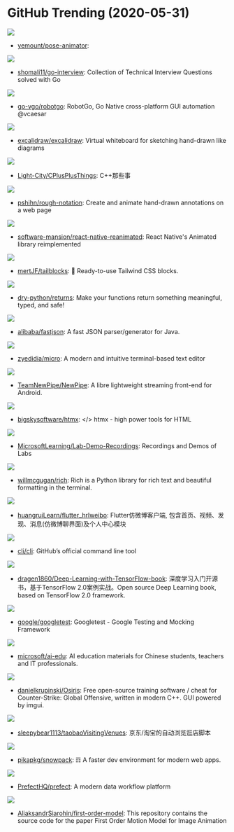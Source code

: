 # GitHub Trending (2020-05-31)

![](https://img.shields.io/badge/JavaScript-New%20212-green?style=flat-square&logo=appveyor)
- [yemount/pose-animator](https://github.com/yemount/pose-animator): 

![](https://img.shields.io/badge/Go-New%20260-green?style=flat-square&logo=appveyor)
- [shomali11/go-interview](https://github.com/shomali11/go-interview): Collection of Technical Interview Questions solved with Go

![](https://img.shields.io/badge/C-New%20206-green?style=flat-square&logo=appveyor)
- [go-vgo/robotgo](https://github.com/go-vgo/robotgo): RobotGo, Go Native cross-platform GUI automation @vcaesar

![](https://img.shields.io/badge/TypeScript-New%20121-green?style=flat-square&logo=appveyor)
- [excalidraw/excalidraw](https://github.com/excalidraw/excalidraw): Virtual whiteboard for sketching hand-drawn like diagrams

![](https://img.shields.io/badge/C%2B%2B-New%20148-green?style=flat-square&logo=appveyor)
- [Light-City/CPlusPlusThings](https://github.com/Light-City/CPlusPlusThings): C++那些事

![](https://img.shields.io/badge/TypeScript-New%20525-green?style=flat-square&logo=appveyor)
- [pshihn/rough-notation](https://github.com/pshihn/rough-notation): Create and animate hand-drawn annotations on a web page

![](https://img.shields.io/badge/JavaScript-New%2072-green?style=flat-square&logo=appveyor)
- [software-mansion/react-native-reanimated](https://github.com/software-mansion/react-native-reanimated): React Native's Animated library reimplemented

![](https://img.shields.io/badge/JavaScript-New%20354-green?style=flat-square&logo=appveyor)
- [mertJF/tailblocks](https://github.com/mertJF/tailblocks): 🎉 Ready-to-use Tailwind CSS blocks.

![](https://img.shields.io/badge/Python-New%2093-green?style=flat-square&logo=appveyor)
- [dry-python/returns](https://github.com/dry-python/returns): Make your functions return something meaningful, typed, and safe!

![](https://img.shields.io/badge/Java-New%2060-green?style=flat-square&logo=appveyor)
- [alibaba/fastjson](https://github.com/alibaba/fastjson): A fast JSON parser/generator for Java.

![](https://img.shields.io/badge/Go-New%20217-green?style=flat-square&logo=appveyor)
- [zyedidia/micro](https://github.com/zyedidia/micro): A modern and intuitive terminal-based text editor

![](https://img.shields.io/badge/Java-New%2043-green?style=flat-square&logo=appveyor)
- [TeamNewPipe/NewPipe](https://github.com/TeamNewPipe/NewPipe): A libre lightweight streaming front-end for Android.

![](https://img.shields.io/badge/JavaScript-New%20206-green?style=flat-square&logo=appveyor)
- [bigskysoftware/htmx](https://github.com/bigskysoftware/htmx): </> htmx - high power tools for HTML

![](https://img.shields.io/badge/none-New%2021-green?style=flat-square&logo=appveyor)
- [MicrosoftLearning/Lab-Demo-Recordings](https://github.com/MicrosoftLearning/Lab-Demo-Recordings): Recordings and Demos of Labs

![](https://img.shields.io/badge/Python-New%20280-green?style=flat-square&logo=appveyor)
- [willmcgugan/rich](https://github.com/willmcgugan/rich): Rich is a Python library for rich text and beautiful formatting in the terminal.

![](https://img.shields.io/badge/Dart-New%2066-green?style=flat-square&logo=appveyor)
- [huangruiLearn/flutter_hrlweibo](https://github.com/huangruiLearn/flutter_hrlweibo): Flutter仿微博客户端, 包含首页、视频、发现、消息(仿微博聊界面)及个人中心模块

![](https://img.shields.io/badge/Go-New%2076-green?style=flat-square&logo=appveyor)
- [cli/cli](https://github.com/cli/cli): GitHub’s official command line tool

![](https://img.shields.io/badge/Jupyter%20Notebook-New%2032-green?style=flat-square&logo=appveyor)
- [dragen1860/Deep-Learning-with-TensorFlow-book](https://github.com/dragen1860/Deep-Learning-with-TensorFlow-book): 深度学习入门开源书，基于TensorFlow 2.0案例实战。Open source Deep Learning book, based on TensorFlow 2.0 framework.

![](https://img.shields.io/badge/C%2B%2B-New%2024-green?style=flat-square&logo=appveyor)
- [google/googletest](https://github.com/google/googletest): Googletest - Google Testing and Mocking Framework

![](https://img.shields.io/badge/Jupyter%20Notebook-New%2051-green?style=flat-square&logo=appveyor)
- [microsoft/ai-edu](https://github.com/microsoft/ai-edu): AI education materials for Chinese students, teachers and IT professionals.

![](https://img.shields.io/badge/C%2B%2B-New%2027-green?style=flat-square&logo=appveyor)
- [danielkrupinski/Osiris](https://github.com/danielkrupinski/Osiris): Free open-source training software / cheat for Counter-Strike: Global Offensive, written in modern C++. GUI powered by imgui.

![](https://img.shields.io/badge/JavaScript-New%2054-green?style=flat-square&logo=appveyor)
- [sleepybear1113/taobaoVisitingVenues](https://github.com/sleepybear1113/taobaoVisitingVenues): 京东/淘宝的自动浏览逛店脚本

![](https://img.shields.io/badge/JavaScript-New%20275-green?style=flat-square&logo=appveyor)
- [pikapkg/snowpack](https://github.com/pikapkg/snowpack): ☶ A faster dev environment for modern web apps.

![](https://img.shields.io/badge/Python-New%2044-green?style=flat-square&logo=appveyor)
- [PrefectHQ/prefect](https://github.com/PrefectHQ/prefect): A modern data workflow platform

![](https://img.shields.io/badge/Jupyter%20Notebook-New%2070-green?style=flat-square&logo=appveyor)
- [AliaksandrSiarohin/first-order-model](https://github.com/AliaksandrSiarohin/first-order-model): This repository contains the source code for the paper First Order Motion Model for Image Animation

